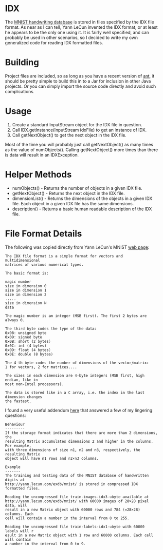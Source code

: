 # IDX
The [MNIST handwriting database](http://yann.lecun.com/exdb/mnist/) is stored in files specified by the IDX file format. As near as I can tell, Yann LeCun invented the IDX format, or at least he appears to be the only one using it. It is fairly well specified, and can probably be used in other scenarios, so I decided to write my own generalized code for reading IDX formatted files.

# Building
Project files are included, so as long as you have a recent version of [ant](https://ant.apache.org/), it should be pretty simple to build this in to a Jar for inclusion in other Java projects. Or you can simply import the source code directly and avoid such complications.

# Usage
1. Create a standard InputStream object for the IDX file in question.
2. Call IDX.getInstance(InputStream idxFile) to get an instance of IDX.
3. Call getNextObject() to get the next object in the IDX file.

Most of the time you will probably just call getNextObject() as many times as the value of numObjects(). Calling getNextObject() more times than there is data will result in an IDXException.

# Helper Methods
* numObjects() - Returns the number of objects in a given IDX file.
* getNextObject() - Returns the next object in the IDX file.
* dimensionList() - Returns the dimensions of the objects in a given IDX file. Each object in a given IDX file has the same dimensions.
* description() - Returns a basic human readable description of the IDX file. 

# File Format Details

The following was copied directly from Yann LeCun's MNIST [web page](http://yann.lecun.com/exdb/mnist/):

    The IDX file format is a simple format for vectors and multidimensional 
    matrices of various numerical types.
    
    The basic format is:
    
    magic number 
    size in dimension 0 
    size in dimension 1 
    size in dimension 2     
    ..... 
    size in dimension N 
    data

    The magic number is an integer (MSB first). The first 2 bytes are always 0.
    
    The third byte codes the type of the data: 
    0x08: unsigned byte 
    0x09: signed byte 
    0x0B: short (2 bytes) 
    0x0C: int (4 bytes) 
    0x0D: float (4 bytes) 
    0x0E: double (8 bytes)
    
    The 4-th byte codes the number of dimensions of the vector/matrix: 
    1 for vectors, 2 for matrices....
    
    The sizes in each dimension are 4-byte integers (MSB first, high endian, like in 
    most non-Intel processors).
    
    The data is stored like in a C array, i.e. the index in the last dimension changes 
    the fastest. 

I found a very useful addendum [here](http://www.fon.hum.uva.nl/praat/manual/IDX_file_format.html) that answered a few of my lingering questions:

    Behaviour
    ---------
    If the storage format indicates that there are more than 2 dimensions, the 
    resulting Matrix accumulates dimensions 2 and higher in the columns. For example, 
    with three dimensions of size n1, n2 and n3, respectively, the resulting Matrix 
    object will have n1 rows and n2×n3 columns.
    
    Example
    -------
    The training and testing data of the MNIST database of handwritten digits at 
    http://yann.lecun.com/exdb/mnist/ is stored in compressed IDX formatted files.
    
    Reading the uncompressed file train-images-idx3-ubyte available at 
    http://yann.lecun.com/exdb/mnist/ with 60000 images of 28×28 pixel data, will 
    result in a new Matrix object with 60000 rows and 784 (=28×28) columns. Each 
    cell will contain a number in the interval from 0 to 255.

    Reading the uncompressed file train-labels-idx1-ubyte with 60000 labels will r
    esult in a new Matrix object with 1 row and 60000 columns. Each cell will contain 
    a number in the interval from 0 to 9.
